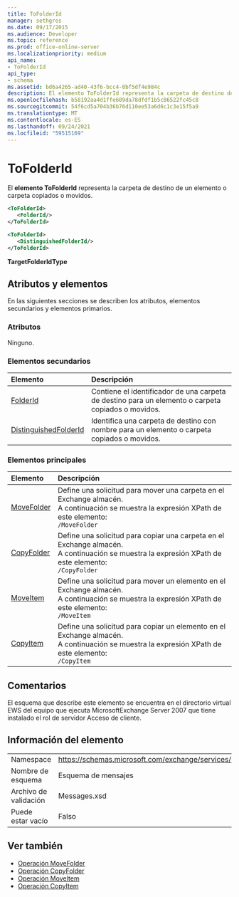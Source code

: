 ```yaml
---
title: ToFolderId
manager: sethgros
ms.date: 09/17/2015
ms.audience: Developer
ms.topic: reference
ms.prod: office-online-server
ms.localizationpriority: medium
api_name:
- ToFolderId
api_type:
- schema
ms.assetid: bd6a4265-ad40-43f6-bcc4-0bf5df4e984c
description: El elemento ToFolderId representa la carpeta de destino de un elemento o carpeta copiados o movidos.
ms.openlocfilehash: b58192aa4d1ffe609da78dfdf1b5c86522fc45c8
ms.sourcegitcommit: 54f6cd5a704b36b76d110ee53a6d6c1c3e15f5a9
ms.translationtype: MT
ms.contentlocale: es-ES
ms.lasthandoff: 09/24/2021
ms.locfileid: "59515169"
---
```

# <a name="tofolderid"></a>ToFolderId

El **elemento ToFolderId** representa la carpeta de destino de un elemento o carpeta copiados o movidos. 
  
```xml
<ToFolderId>
   <FolderId/>
</ToFolderId>
```

```xml
<ToFolderId>
   <DistinguishedFolderId/>
</ToFolderId>
```

**TargetFolderIdType**

## <a name="attributes-and-elements"></a>Atributos y elementos

En las siguientes secciones se describen los atributos, elementos secundarios y elementos primarios.
  
### <a name="attributes"></a>Atributos

Ninguno.
  
### <a name="child-elements"></a>Elementos secundarios

|**Elemento**|**Descripción**|
|:-----|:-----|
|[FolderId](folderid.md) <br/> |Contiene el identificador de una carpeta de destino para un elemento o carpeta copiados o movidos.  <br/> |
|[DistinguishedFolderId](distinguishedfolderid.md) <br/> |Identifica una carpeta de destino con nombre para un elemento o carpeta copiados o movidos.  <br/> |
   
### <a name="parent-elements"></a>Elementos principales

|**Elemento**|**Descripción**|
|:-----|:-----|
|[MoveFolder](movefolder.md) <br/> |Define una solicitud para mover una carpeta en el Exchange almacén.  <br/> A continuación se muestra la expresión XPath de este elemento:  <br/>  `/MoveFolder` <br/> |
|[CopyFolder](copyfolder.md) <br/> |Define una solicitud para copiar una carpeta en el Exchange almacén.  <br/> A continuación se muestra la expresión XPath de este elemento:  <br/>  `/CopyFolder` <br/> |
|[MoveItem](moveitem.md) <br/> |Define una solicitud para mover un elemento en el Exchange almacén.  <br/> A continuación se muestra la expresión XPath de este elemento:  <br/>  `/MoveItem` <br/> |
|[CopyItem](copyitem.md) <br/> |Define una solicitud para copiar un elemento en el Exchange almacén.  <br/> A continuación se muestra la expresión XPath de este elemento:  <br/>  `/CopyItem` <br/> |
   
## <a name="remarks"></a>Comentarios

El esquema que describe este elemento se encuentra en el directorio virtual EWS del equipo que ejecuta MicrosoftExchange Server 2007 que tiene instalado el rol de servidor Acceso de cliente.
  
## <a name="element-information"></a>Información del elemento

|||
|:-----|:-----|
|Namespace  <br/> |https://schemas.microsoft.com/exchange/services/2006/messages  <br/> |
|Nombre de esquema  <br/> |Esquema de mensajes  <br/> |
|Archivo de validación  <br/> |Messages.xsd  <br/> |
|Puede estar vacío  <br/> |Falso  <br/> |
   
## <a name="see-also"></a>Ver también

- [Operación MoveFolder](movefolder-operation.md)  
- [Operación CopyFolder](copyfolder-operation.md) 
- [Operación MoveItem](moveitem-operation.md) 
- [Operación CopyItem](copyitem-operation.md)

